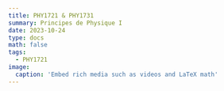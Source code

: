 ```yaml
---
title: PHY1721 & PHY1731
summary: Principes de Physique I
date: 2023-10-24
type: docs
math: false
tags:
  - PHY1721
image:
  caption: 'Embed rich media such as videos and LaTeX math'
---
```

